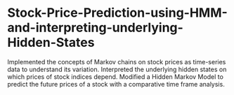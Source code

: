 # Stock-Price-Prediction-using-HMM-and-interpreting-underlying-Hidden-States
Implemented the concepts of Markov chains on stock prices as time-series data to understand its variation. Interpreted the underlying hidden states on which prices of stock indices depend. Modified a Hidden Markov Model to predict the future prices of a stock with a comparative time frame analysis. 

